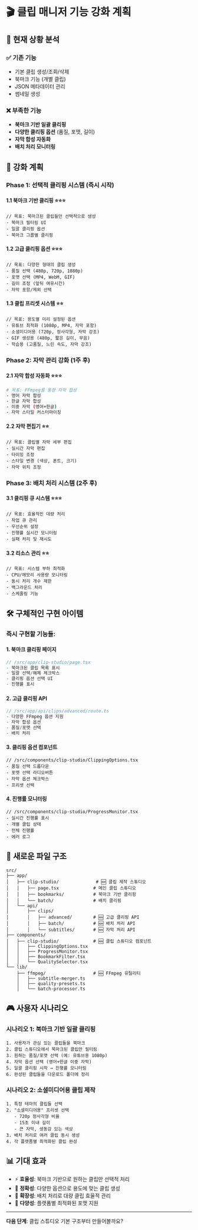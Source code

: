 # 🎬 클립 매니저 기능 강화 계획

## 🎯 현재 상황 분석

### ✅ 기존 기능
- 기본 클립 생성/조회/삭제
- 북마크 기능 (개별 클립)
- JSON 메타데이터 관리
- 썸네일 생성

### ❌ 부족한 기능
- **북마크 기반 일괄 클리핑**
- **다양한 클리핑 옵션** (품질, 포맷, 길이)
- **자막 합성 자동화**
- **배치 처리 모니터링**

## 🚀 강화 계획

### Phase 1: 선택적 클리핑 시스템 (즉시 시작)

#### 1.1 북마크 기반 클리핑 ⭐⭐⭐
```tsx
// 목표: 북마크된 클립들만 선택적으로 생성
- 북마크 필터링 UI
- 일괄 클리핑 옵션
- 북마크 그룹별 클리핑
```

#### 1.2 고급 클리핑 옵션 ⭐⭐⭐
```tsx
// 목표: 다양한 형태의 클립 생성
- 품질 선택 (480p, 720p, 1080p)
- 포맷 선택 (MP4, WebM, GIF)
- 길이 조정 (앞뒤 여유시간)
- 자막 포함/제외 선택
```

#### 1.3 클립 프리셋 시스템 ⭐⭐
```tsx
// 목표: 용도별 미리 설정된 옵션
- 유튜브 최적화 (1080p, MP4, 자막 포함)
- 소셜미디어용 (720p, 정사각형, 자막 강조)
- GIF 생성용 (480p, 짧은 길이, 무음)
- 학습용 (고품질, 느린 속도, 자막 강조)
```

### Phase 2: 자막 관리 강화 (1주 후)

#### 2.1 자막 합성 자동화 ⭐⭐⭐
```bash
# 목표: FFmpeg를 통한 자막 합성
- 영어 자막 합성
- 한글 자막 합성  
- 이중 자막 (영어+한글)
- 자막 스타일 커스터마이징
```

#### 2.2 자막 편집기 ⭐⭐
```tsx
// 목표: 클립별 자막 세부 편집
- 실시간 자막 편집
- 타이밍 조정
- 스타일 변경 (색상, 폰트, 크기)
- 자막 위치 조정
```

### Phase 3: 배치 처리 시스템 (2주 후)

#### 3.1 클리핑 큐 시스템 ⭐⭐⭐
```tsx
// 목표: 효율적인 대량 처리
- 작업 큐 관리
- 우선순위 설정
- 진행률 실시간 모니터링
- 실패 처리 및 재시도
```

#### 3.2 리소스 관리 ⭐⭐
```tsx
// 목표: 시스템 부하 최적화
- CPU/메모리 사용량 모니터링
- 동시 처리 개수 제한
- 백그라운드 처리
- 스케줄링 기능
```

## 🛠️ 구체적인 구현 아이템

### 즉시 구현할 기능들:

#### 1. 북마크 클리핑 페이지
```typescript
// /src/app/clip-studio/page.tsx
- 북마크된 클립 목록 표시
- 일괄 선택/해제 체크박스
- 클리핑 옵션 선택 UI
- 진행률 표시
```

#### 2. 고급 클리핑 API
```typescript
// /src/app/api/clips/advanced/route.ts
- 다양한 FFmpeg 옵션 지원
- 자막 합성 옵션
- 품질/포맷 선택
- 배치 처리
```

#### 3. 클리핑 옵션 컴포넌트
```tsx
// /src/components/clip-studio/ClippingOptions.tsx
- 품질 선택 드롭다운
- 포맷 선택 라디오버튼
- 자막 옵션 체크박스
- 프리셋 선택
```

#### 4. 진행률 모니터링
```tsx
// /src/components/clip-studio/ProgressMonitor.tsx
- 실시간 진행률 표시
- 개별 클립 상태
- 전체 진행률
- 에러 로그
```

## 📁 새로운 파일 구조

```
src/
├── app/
│   ├── clip-studio/              # 🆕 클립 제작 스튜디오
│   │   ├── page.tsx             # 메인 클립 스튜디오
│   │   ├── bookmarks/           # 북마크 기반 클리핑
│   │   └── batch/               # 배치 클리핑
│   └── api/
│       ├── clips/
│       │   ├── advanced/        # 🆕 고급 클리핑 API
│       │   ├── batch/           # 🆕 배치 처리 API
│       │   └── subtitles/       # 🆕 자막 처리 API
├── components/
│   ├── clip-studio/             # 🆕 클립 스튜디오 컴포넌트
│   │   ├── ClippingOptions.tsx
│   │   ├── ProgressMonitor.tsx
│   │   ├── BookmarkFilter.tsx
│   │   └── QualitySelector.tsx
└── lib/
    ├── ffmpeg/                  # 🆕 FFmpeg 유틸리티
    │   ├── subtitle-merger.ts
    │   ├── quality-presets.ts
    │   └── batch-processor.ts
```

## 🎮 사용자 시나리오

### 시나리오 1: 북마크 기반 일괄 클리핑
```
1. 사용자가 관심 있는 클립들을 북마크
2. 클립 스튜디오에서 북마크된 클립만 필터링
3. 원하는 품질/포맷 선택 (예: 유튜브용 1080p)
4. 자막 옵션 선택 (영어+한글 이중 자막)
5. 일괄 클리핑 시작 → 진행률 모니터링
6. 완성된 클립들을 다운로드 폴더에 정리
```

### 시나리오 2: 소셜미디어용 클립 제작
```
1. 특정 테마의 클립들 선택
2. "소셜미디어용" 프리셋 선택
   - 720p 정사각형 비율
   - 15초 이내 길이
   - 큰 자막, 생동감 있는 색상
3. 배치 처리로 여러 클립 동시 생성
4. 각 플랫폼별 최적화된 클립 완성
```

## 📊 기대 효과

- ⚡ **효율성**: 북마크 기반으로 원하는 클립만 선택적 처리
- 🎯 **정확성**: 다양한 옵션으로 용도에 맞는 클립 생성  
- 🚀 **확장성**: 배치 처리로 대량 클립 효율적 관리
- 📱 **다양성**: 플랫폼별 최적화된 포맷 지원

---

**다음 단계**: 클립 스튜디오 기본 구조부터 만들어볼까요?
